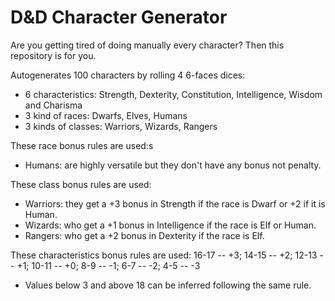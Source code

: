 # D&D Character Generator

Are you getting tired of doing manually every character?
Then this repository is for you.

Autogenerates 100 characters by rolling 4 6-faces dices:
- 6 characteristics: Strength, Dexterity, Constitution, Intelligence, Wisdom and Charisma
- 3 kind of races: Dwarfs, Elves, Humans
- 3 kinds of classes: Warriors, Wizards, Rangers

These race bonus rules are used:s
- Humans: are highly versatile but they don't have any bonus not penalty.

These class bonus rules are used:
- Warriors: they get a +3 bonus in Strength if the race is Dwarf or +2 if it is Human.
- Wizards: who get a +1 bonus in Intelligence if the race is Elf or Human.
- Rangers: who get a +2 bonus in Dexterity if the race is Elf.

These characteristics bonus rules are used:
16-17 -- +3;
14-15 -- +2;
12-13 -- +1;
10-11 -- +0;
8-9 -- -1;
6-7 -- -2;
4-5 -- -3
* Values below 3 and above 18 can be inferred following the same rule.
